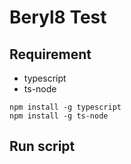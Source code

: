 # Beryl8 Test

## Requirement 
- typescript
- ts-node

```
npm install -g typescript
npm install -g ts-node
```

## Run script
```
```
